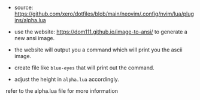 - source: https://github.com/xero/dotfiles/blob/main/neovim/.config/nvim/lua/plugins/alpha.lua

- use the website: https://dom111.github.io/image-to-ansi/ to generate a new ansi image. 
- the website will output you a command which will print you the ascii image.
- create file like `blue-eyes` that will print out the command.
- adjust the height in `alpha.lua` accordingly.

refer to the alpha.lua file for more information
